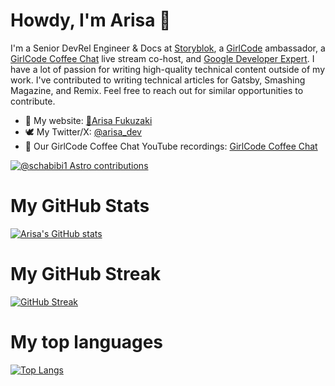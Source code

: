 # Howdy, I'm Arisa 👋

I'm a Senior DevRel Engineer & Docs at [Storyblok](https://www.storyblok.com/), a [GirlCode](https://www.girl-code.co.uk/) ambassador, a [GirlCode Coffee Chat](https://github.com/GirlCode-Coffee) live stream co-host, and [Google Developer Expert](https://twitter.com/GoogleDevExpert). I have a lot of passion for writing high-quality technical content outside of my work. I've contributed to writing technical articles for Gatsby, Smashing Magazine, and Remix. Feel free to reach out for similar opportunities to contribute.


- 🌱 My website: [🥑Arisa Fukuzaki](https://bento.me/arisa-fukuzaki)
- 🕊 My Twitter/X: [@arisa_dev](https://twitter.com/arisa_dev)
- 👯 Our GirlCode Coffee Chat YouTube recordings: [GirlCode Coffee Chat](https://www.youtube.com/playlist?list=PLIpMd31xW20uikh-puAqqlyEJ77l624vo)

[![@schabibi1 Astro contributions](https://astro.badg.es/v1/contributor/schabibi1.svg)](https://astro.badg.es/v1/contributor/schabibi1/)

# My GitHub Stats
[![Arisa's GitHub stats](https://github-readme-stats.vercel.app/api?username=schabibi1)](https://github.com/schabibi1/github-readme-stats)

# My GitHub Streak
[![GitHub Streak](https://github-readme-streak-stats.herokuapp.com/?user=schabibi1)](https://git.io/streak-stats)

# My top languages
[![Top Langs](https://github-readme-stats.vercel.app/api/top-langs/?username=schabibi1)](https://github.com/schabibi1/github-readme-stats)

<!--
**schabibi1/schabibi1** is a ✨ _special_ ✨ repository because its `README.md` (this file) appears on your GitHub profile.

Here are some ideas to get you started:

- 🔭 I’m currently working on ...
- 🌱 I’m currently learning ...
- 👯 I’m looking to collaborate on ...
- 🤔 I’m looking for help with ...
- 💬 Ask me about ...
- 📫 How to reach me: ...
- 😄 Pronouns: ...
- ⚡ Fun fact: ...
-->
